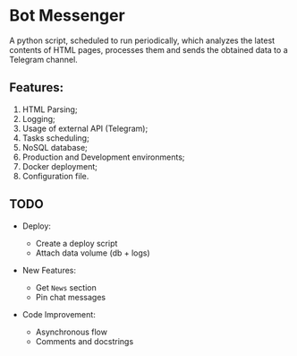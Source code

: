 # Bot Messenger 

A python script, scheduled to run periodically, which analyzes the latest contents of HTML pages, processes them and sends the obtained data to a Telegram channel.

## Features:

1. HTML Parsing;
2. Logging;
3. Usage of external API (Telegram);
4. Tasks scheduling;
5. NoSQL database;
6. Production and Development environments;
7. Docker deployment;
8. Configuration file.

## **TODO**

* Deploy:
    - Create a deploy script
    - Attach data volume (db + logs)

* New Features:
    - Get `News` section
    - Pin chat messages

* Code Improvement:
    - Asynchronous flow
    - Comments and docstrings